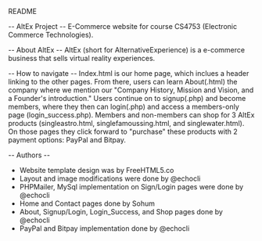 README

-- AltEx Project -- 
E-Commerce website for course CS4753 (Electronic Commerce Technologies).

-- About AltEx --
AltEx (short for AlternativeExperience) is a e-commerce business that sells virtual reality experiences.

-- How to navigate -- 
Index.html is our home page, which inclues a header linking to the other pages.
From there, users can learn About(.html) the company where we mention our 
"Company History, Mission and Vision, and a Founder's introduction."
Users continue on to signup(.php) and become members, where they then can login(.php) and access a members-only page (login_success.php).
Members and non-members can shop for 3 AltEx products (singleastro.html, singlefamoussing.html, and singlewater.html).
On those pages they click forward to "purchase" these products with 2 payment options: PayPal and Bitpay.

-- Authors -- 
- Website template design was by FreeHTML5.co
- Layout and image modifications were done by @echocli
- PHPMailer, MySql implementation on Sign/Login pages were done by @echocli
- Home and Contact pages done by Sohum
- About, Signup/Login, Login_Success, and Shop pages done by @echocli
- PayPal and Bitpay implementation done by @echocli



